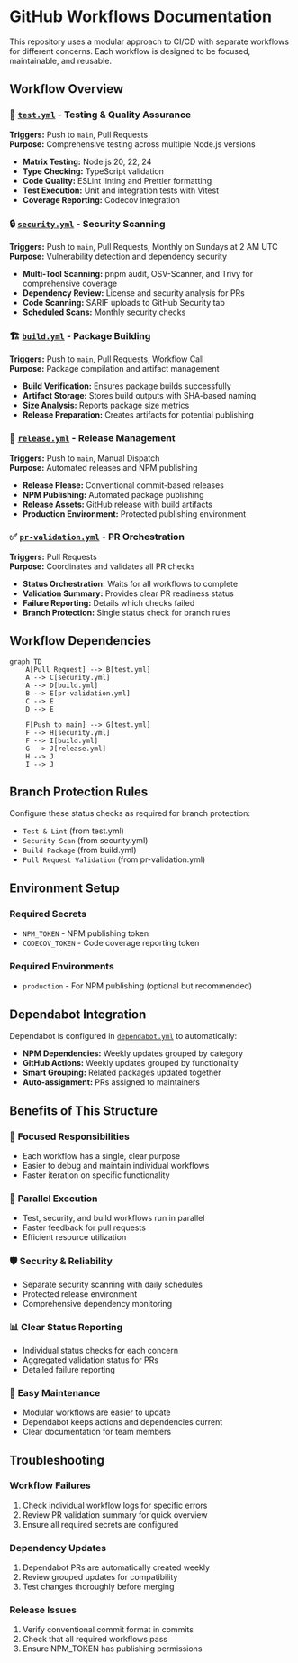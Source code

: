# GitHub Workflows Documentation

This repository uses a modular approach to CI/CD with separate workflows for different concerns. Each workflow is designed to be focused, maintainable, and reusable.

## Workflow Overview

### 🧪 [`test.yml`](workflows/test.yml) - Testing & Quality Assurance

**Triggers:** Push to `main`, Pull Requests  
**Purpose:** Comprehensive testing across multiple Node.js versions

- **Matrix Testing:** Node.js 20, 22, 24
- **Type Checking:** TypeScript validation
- **Code Quality:** ESLint linting and Prettier formatting
- **Test Execution:** Unit and integration tests with Vitest
- **Coverage Reporting:** Codecov integration

### 🔒 [`security.yml`](workflows/security.yml) - Security Scanning

**Triggers:** Push to `main`, Pull Requests, Monthly on Sundays at 2 AM UTC  
**Purpose:** Vulnerability detection and dependency security

- **Multi-Tool Scanning:** pnpm audit, OSV-Scanner, and Trivy for comprehensive coverage
- **Dependency Review:** License and security analysis for PRs
- **Code Scanning:** SARIF uploads to GitHub Security tab
- **Scheduled Scans:** Monthly security checks

### 🏗️ [`build.yml`](workflows/build.yml) - Package Building

**Triggers:** Push to `main`, Pull Requests, Workflow Call  
**Purpose:** Package compilation and artifact management

- **Build Verification:** Ensures package builds successfully
- **Artifact Storage:** Stores build outputs with SHA-based naming
- **Size Analysis:** Reports package size metrics
- **Release Preparation:** Creates artifacts for potential publishing

### 🚀 [`release.yml`](workflows/release.yml) - Release Management

**Triggers:** Push to `main`, Manual Dispatch  
**Purpose:** Automated releases and NPM publishing

- **Release Please:** Conventional commit-based releases
- **NPM Publishing:** Automated package publishing
- **Release Assets:** GitHub release with build artifacts
- **Production Environment:** Protected publishing environment

### ✅ [`pr-validation.yml`](workflows/pr-validation.yml) - PR Orchestration

**Triggers:** Pull Requests  
**Purpose:** Coordinates and validates all PR checks

- **Status Orchestration:** Waits for all workflows to complete
- **Validation Summary:** Provides clear PR readiness status
- **Failure Reporting:** Details which checks failed
- **Branch Protection:** Single status check for branch rules

## Workflow Dependencies

```mermaid
graph TD
    A[Pull Request] --> B[test.yml]
    A --> C[security.yml]
    A --> D[build.yml]
    B --> E[pr-validation.yml]
    C --> E
    D --> E

    F[Push to main] --> G[test.yml]
    F --> H[security.yml]
    F --> I[build.yml]
    G --> J[release.yml]
    H --> J
    I --> J
```

## Branch Protection Rules

Configure these status checks as required for branch protection:

- `Test & Lint` (from test.yml)
- `Security Scan` (from security.yml)
- `Build Package` (from build.yml)
- `Pull Request Validation` (from pr-validation.yml)

## Environment Setup

### Required Secrets

- `NPM_TOKEN` - NPM publishing token
- `CODECOV_TOKEN` - Code coverage reporting token

### Required Environments

- `production` - For NPM publishing (optional but recommended)

## Dependabot Integration

Dependabot is configured in [`dependabot.yml`](dependabot.yml) to automatically:

- **NPM Dependencies:** Weekly updates grouped by category
- **GitHub Actions:** Weekly updates grouped by functionality
- **Smart Grouping:** Related packages updated together
- **Auto-assignment:** PRs assigned to maintainers

## Benefits of This Structure

### 🎯 **Focused Responsibilities**

- Each workflow has a single, clear purpose
- Easier to debug and maintain individual workflows
- Faster iteration on specific functionality

### 🔄 **Parallel Execution**

- Test, security, and build workflows run in parallel
- Faster feedback for pull requests
- Efficient resource utilization

### 🛡️ **Security & Reliability**

- Separate security scanning with daily schedules
- Protected release environment
- Comprehensive dependency monitoring

### 📊 **Clear Status Reporting**

- Individual status checks for each concern
- Aggregated validation status for PRs
- Detailed failure reporting

### 🔧 **Easy Maintenance**

- Modular workflows are easier to update
- Dependabot keeps actions and dependencies current
- Clear documentation for team members

## Troubleshooting

### Workflow Failures

1. Check individual workflow logs for specific errors
2. Review PR validation summary for quick overview
3. Ensure all required secrets are configured

### Dependency Updates

1. Dependabot PRs are automatically created weekly
2. Review grouped updates for compatibility
3. Test changes thoroughly before merging

### Release Issues

1. Verify conventional commit format in commits
2. Check that all required workflows pass
3. Ensure NPM_TOKEN has publishing permissions
